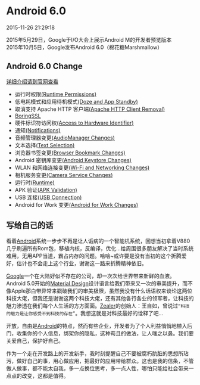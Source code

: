# Android 6.0
2015-11-26 21:29:18

2015年5月29日，Google于I/O大会上展示Android M的开发者预览版本  
2015年10月5日，Google发布Android 6.0（棉花糖Marshmallow）

## Android 6.0 Change
[详细介绍请到官网查看](https://developer.android.com/about/versions/marshmallow/android-6.0-changes.html)

* 运行时权限[(Runtime Permissions)](https://developer.android.com/about/versions/marshmallow/android-6.0-changes.html#behavior-runtime-permissions)
* 低电耗模式和应用待机模式[(Doze and App Standby)](https://developer.android.com/about/versions/marshmallow/android-6.0-changes.html#behavior-power)
* 取消支持 Apache HTTP 客户端[(Apache HTTP Client Removal)](https://developer.android.com/about/versions/marshmallow/android-6.0-changes.html#behavior-apache-http-client)
* [BoringSSL](https://developer.android.com/about/versions/marshmallow/android-6.0-changes.html#behavior-apache-http-client)
* 硬件标识符访问权[(Access to Hardware Identifier)](https://developer.android.com/about/versions/marshmallow/android-6.0-changes.html#behavior-hardware-id)
* 通知[(Notifications)](https://developer.android.com/about/versions/marshmallow/android-6.0-changes.html#behavior-notifications)
* 音频管理器变更[(AudioManager Changes)](https://developer.android.com/about/versions/marshmallow/android-6.0-changes.html#behavior-audiomanager-Changes)
* 文本选择[(Text Selection)](https://developer.android.com/about/versions/marshmallow/android-6.0-changes.html#behavior-text-selection)
* 浏览器书签变更[(Browser Bookmark Changes)](https://developer.android.com/about/versions/marshmallow/android-6.0-changes.html#behavior-bookmark-browser)
* Android 密钥库变更[(Android Keystore Changes)](https://developer.android.com/about/versions/marshmallow/android-6.0-changes.html#behavior-keystore)
* WLAN 和网络连接变更[(Wi-Fi and Networking Changes)](https://developer.android.com/about/versions/marshmallow/android-6.0-changes.html#behavior-network)
* 相机服务变更[(Camera Service Changes)](https://developer.android.com/about/versions/marshmallow/android-6.0-changes.html#behavior-camera)
* 运行时[(Runtime)](https://developer.android.com/about/versions/marshmallow/android-6.0-changes.html#behavior-runtime)
* APK 验证[(APK Validation)](https://developer.android.com/about/versions/marshmallow/android-6.0-changes.html#behavior-apk-validation)
* USB 连接[(USB Connection)](https://developer.android.com/about/versions/marshmallow/android-6.0-changes.html#behavior-usb)
* Android for Work 变更[(Android for Work Changes)](https://developer.android.com/about/versions/marshmallow/android-6.0-changes.html#behavior-afw)

## 写给自己的话
看着[Android](https://developer.android.com)系统一步步不再是让人诟病的一个智能机系统，回想当初拿着V880几乎刷遍所有Rom包，移植内核，反编译，优化...给周围很多朋友解决了当时系统难用，无用APP当道，霸占内存的问题。哈哈~或许要是没有当初的这个折腾爱好，估计也不会走上这个行业，谢谢这一路来折腾精神依旧。

[Google](https://zh.wikipedia.org/zh-cn/Google)一个在大陆好似不存在的公司，却一次次给世界带来新鲜的血液。Android 5.0开始的[Material Design](https://material.io/guidelines/)设计语言给我们带来又一次的审美提升，而不像Apple那白带异常来戳破我们的审美极限，虽然我没有什么话语权来谈论这两位科技大佬，但我还是谢谢这两个科技大佬，还有其他各行各业的领军者，让科技的魅力渗透在我们每个人生活的方方面面。[Zealer](http://www.zealer.com/)的创始人：王自如，曾说过`“科技的魅力是让你感受不到科技的存在”`。我想这就是对科技最好的诠释了吧...

开放，自由是[Android](https://developer.android.com)的特点，然而有些企业，开发者为了个人利益悄悄地植入后门，收集你的个人信息，绑架你的隐私，这种苟且的做法，让人嗤之以鼻。我们要关爱自己，保护好自己。

作为一个走在开发路上的开发新手，我时刻提醒自己不要被腐朽肮脏的思想所玷污，做好自己的事，用心做应用，把最好的应用带给群众。这也是我的信条，不管做人做事，都不能太自我，多一点换位思考，多一点人性，哪怕只能给社会带来一点点的改变，这都是值得。